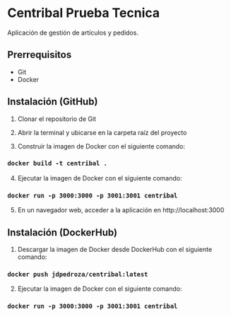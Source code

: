 # Centribal Prueba Tecnica

Aplicación de gestión de artículos y pedidos.

## Prerrequisitos

- Git
- Docker

## Instalación (GitHub)

1. Clonar el repositorio de Git

2. Abrir la terminal y ubicarse en la carpeta raíz del proyecto

3. Construir la imagen de Docker con el siguiente comando:

### `docker build -t centribal .`

4. Ejecutar la imagen de Docker con el siguiente comando:

### `docker run -p 3000:3000 -p 3001:3001 centribal`

5. En un navegador web, acceder a la aplicación en http://localhost:3000

## Instalación (DockerHub)

1. Descargar la imagen de Docker desde DockerHub con el siguiente comando:

### `docker push jdpedroza/centribal:latest`

2. Ejecutar la imagen de Docker con el siguiente comando:

### `docker run -p 3000:3000 -p 3001:3001 centribal`
